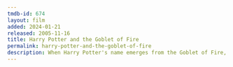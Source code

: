 ```yaml
---
tmdb-id: 674
layout: film
added: 2024-01-21
released: 2005-11-16
title: Harry Potter and the Goblet of Fire
permalink: harry-potter-and-the-goblet-of-fire
description: When Harry Potter's name emerges from the Goblet of Fire, he becomes a competitor in a grueling battle for glory among three wizarding schools—the Triwizard Tournament. But since Harry never submitted his name for the Tournament, who did? Now Harry must confront a deadly dragon, fierce water demons and an enchanted maze only to find himself in the cruel grasp of He Who Must Not Be Named.
---
```

